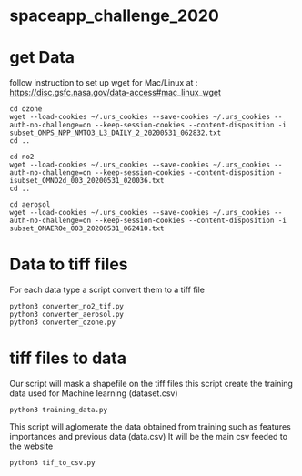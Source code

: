 # spaceapp_challenge_2020

# get Data

follow instruction to set up wget for Mac/Linux at : https://disc.gsfc.nasa.gov/data-access#mac_linux_wget

```
cd ozone
wget --load-cookies ~/.urs_cookies --save-cookies ~/.urs_cookies --auth-no-challenge=on --keep-session-cookies --content-disposition -i subset_OMPS_NPP_NMTO3_L3_DAILY_2_20200531_062832.txt
cd ..

cd no2
wget --load-cookies ~/.urs_cookies --save-cookies ~/.urs_cookies --auth-no-challenge=on --keep-session-cookies --content-disposition -isubset_OMNO2d_003_20200531_020036.txt
cd ..

cd aerosol
wget --load-cookies ~/.urs_cookies --save-cookies ~/.urs_cookies --auth-no-challenge=on --keep-session-cookies --content-disposition -i subset_OMAEROe_003_20200531_062410.txt
```

# Data to tiff files
For each data type a script convert them to a tiff file
```
python3 converter_no2_tif.py
python3 converter_aerosol.py
python3 converter_ozone.py
```
# tiff files to data
Our script will mask a shapefile on the tiff files
this script create the training data used for Machine learning (dataset.csv)
```
python3 training_data.py
```
This script will aglomerate the data obtained from training such as features importances and previous data (data.csv)
It will be the main csv feeded to the website
```
python3 tif_to_csv.py
```

